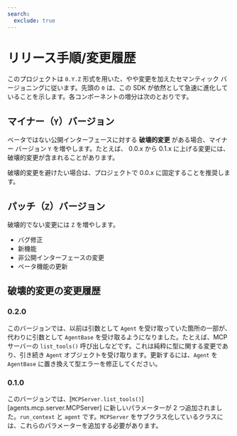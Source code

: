 ```yaml
---
search:
  exclude: true
---
```

# リリース手順/変更履歴

このプロジェクトは `0.Y.Z` 形式を用いた、やや変更を加えたセマンティック バージョニングに従います。先頭の `0` は、この SDK が依然として急速に進化していることを示します。各コンポーネントの増分は次のとおりです。

## マイナー（`Y`）バージョン

ベータではない公開インターフェースに対する **破壊的変更** がある場合、マイナー バージョン `Y` を増やします。たとえば、 0.0.x から 0.1.x に上げる変更には、破壊的変更が含まれることがあります。

破壊的変更を避けたい場合は、プロジェクトで 0.0.x に固定することを推奨します。

## パッチ（`Z`）バージョン

破壊的でない変更には `Z` を増やします。

- バグ修正
- 新機能
- 非公開インターフェースの変更
- ベータ機能の更新

## 破壊的変更の変更履歴

### 0.2.0

このバージョンでは、以前は引数として `Agent` を受け取っていた箇所の一部が、代わりに引数として `AgentBase` を受け取るようになりました。たとえば、MCP サーバーの `list_tools()` 呼び出しなどです。これは純粋に型に関する変更であり、引き続き `Agent` オブジェクトを受け取ります。更新するには、`Agent` を `AgentBase` に置き換えて型エラーを修正してください。

### 0.1.0

このバージョンでは、[`MCPServer.list_tools()`][agents.mcp.server.MCPServer] に新しいパラメーターが 2 つ追加されました。`run_context` と `agent` です。`MCPServer` をサブクラス化しているクラスには、これらのパラメーターを追加する必要があります。